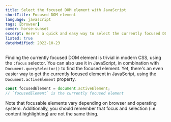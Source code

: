 ```yaml
---
title: Select the focused DOM element with JavaScript
shortTitle: Focused DOM element
language: javascript
tags: [browser]
cover: horse-sunset
excerpt: Here's a quick and easy way to select the currently focused DOM element in JavaScript.
listed: true
dateModified: 2022-10-23
---
```


Finding the currently focused DOM element is trivial in modern CSS, using the `:focus` selector. You can also use it in JavaScript, in combination with `Document.querySelector()` to find the focused element. Yet, there's an even easier way to get the currently focused element in JavaScript, using the `Document.activeElement` property.

```js
const focusedElement = document.activeElement;
// `focusedElement` is the currently focused element
```

Note that focusable elements vary depending on browser and operating system. Additionally, you should remember that focus and selection (i.e. content highlighting) are not the same thing.
